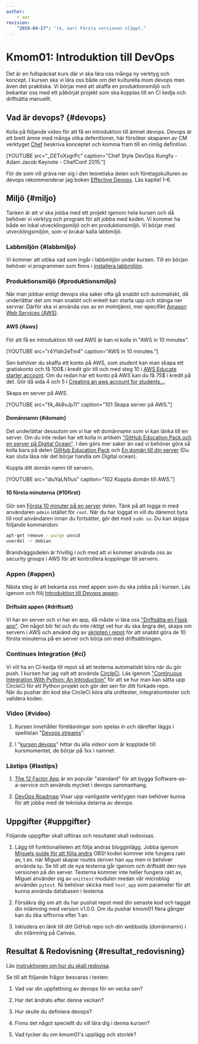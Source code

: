 ```yaml
---
author:
    - aar
revision:
    "2019-04-17": "(A, aar) Första versionen släppt."
...
```

Kmom01: Introduktion till DevOps
==================================

Det är en fullspäckat kurs där vi ska lära oss många ny verktyg och koncept. I kursen ska vi lära oss både om det kulturella inom devops men även det praktiska. Vi börjar med att skaffa en produktionsmiljö och bekantar oss med ett påbörjat projekt som ska kopplas till en CI kedja och driftsätta manuellt.


<!-- more -->



## Vad är devops? {#devops}

Kolla på följande video för att få en introduktion till ämnet devops. Devops är ett brett ämne med många olika defenitioner, här försöker skaparen av CM verktyget [Chef](https://www.chef.io) beskriva konceptet och komma fram till en rimlig definition.

[YOUTUBE src="_DEToXsgrPc" caption="Chef Style DevOps Kungfu - Adam Jacob Keynote - ChefConf 2015."]


<!-- Ny video https://www.youtube.com/watch?v=Me3ea4nUt0U kortare och med om arbetsflödet -->

För de som vill gräva ner sig i den teoretiska delen och företagskulturen av devops rekommenderar jag boken [Effective Devops](http://tinyurl.com/yyuw7a9w). Läs kapitel 1-6.



## Miljö {#miljo}

Tanken är att vi ska jobba med ett projekt igenom hela kursen och då behöver vi verktyg och program för att jobba med koden. Vi kommer ha både en lokal utvecklingsmiljö och en produktionsmiljö. Vi börjar med utvecklingsmiljön, som vi brukar kalla labbmiljö.



### Labbmiljön  {#labbmiljo}

Vi kommer att utöka vad som ingår i labbmiljön under kursen. Till en början behöver vi programmen som finns i [installera labbmiljön](./../labbmiljo).



### Produktionsmiljö {#produktionsmiljo}

När man jobbar enligt devops ska saker ofta gå snabbt och automatiskt, då underlättar det om man snabbt och enkelt kan starta upp och stänga ner servrar. Därför ska vi använda oss av en molntjänst, mer specifikt [Amason Web Services (AWS)](https://aws.amazon.com/).



#### AWS {#aws}

För att få en introduktion till vad AWS är kan ni kolla in "AWS in 10 minutes".

[YOUTUBE src="r4YIdn2eTm4" caption="AWS in 10 minutes."]

Sen behöver du skaffa ett konto på AWS, som student kan man skapa ett gratiskonto och få 100$ i kredit gör till och med steg 10 i [AWS Educate starter account](https://www.instructables.com/id/Guide-to-AWS-Educate-Starter-Account/). Om du redan har ett konto på AWS kan du få 75$ i kredit på det. Gör då sida 4 och 5 i [Creating an aws account for students...](http://holowczak.com/creating-an-aws-account-for-student-use-with-aws-educate/4/).

Skapa en server på AWS.

[YOUTUBE src="fA_4k8vJp7I" caption="101 Skapa server på AWS."]


#### Domännamn {#domain}

Det underlättar dessutom om vi har ett domännamn som vi kan länka till en server. Om du inte redan har ett kolla in artikeln ["GitHub Education Pack och en server på Digital Ocean"](kunskap/github-education-pack-och-en-server-pa-digital-ocean). I den görs mer saker än vad vi behöver göra så kolla bara på delen [GitHub Education Pack](kunskap/github-education-pack-och-en-server-pa-digital-ocean#gep) och [En domän till din server](kunskap/github-education-pack-och-en-server-pa-digital-ocean#domain) (Du kan sluta läsa när det börjar handla om Digital ocean).

<!-- Möjlig alternativ till namecheap, http://www.dot.tk/en/index.html?lang=en -->

Koppla ditt domän namn till servern.

[YOUTUBE src="diuYaLN1ius" caption="102 Koppla domän till AWS."]



#### 10 första minuterna {#10first}

Gör sen [Första 10 minuter på en server](kunskap/github-education-pack-och-en-server-pa-digital-ocean#first10) delen. Tänk på att logga in med användaren `admin` istället för `root`. När du har loggat in vill du däremot byta till root användaren innan du fortsätter, gör det med `sudo su`. Du kan skippa följande kommandon:
```bash
apt-get remove --purge unscd
userdel -r debian
```
Brandväggsdelen är frivillig i och med att vi kommer använda oss av security groups i AWS för att kontrollera kopplingar till servern.



### Appen {#appen}

Nästa steg är att bekanta oss med appen som du ska jobba på i kursen. Läs igenom och följ [Introduktion till Devops appen](kunskap/introduktion_till_devops_appen).



#### Driftsätt appen {#driftsatt}

Vi har en server och vi har en app, då måste vi lära oss ["Driftsätta en Flask app"](kunskap/driftsatta-en-flask-app). Om något blir fel och du inte riktigt vet hur du ska ångra det, skapa om servern i AWS och använd dig av [skripten i repot](https://github.com/dbwebb-se/microblog/tree/master/scripts) för att snabbt göra de 10 första minuterna på en server och börja om med driftsättningen.

<!-- https://askubuntu.com/questions/879437/ensurepip-is-disabled-in-debian-ubuntu-for-the-system-python -->



### Continues Integration {#ci}

Vi vill ha en CI-kedja till repot så att testerna automatiskt körs när du gör push. I kursen har jag valt att använda [CircleCi](https://circleci.com/). Läs igenom ["Continuous Integration With Python: An Introduction"](https://realpython.com/python-continuous-integration/) för att se hur man kan sätta upp CircleCi för ett Python projekt och gör det sen för ditt forkade repo.  
När du pushar din kod ska CircleCi köra alla unittester, integrationtester och validera koden.





### Video {#video}

1. Kursen innehåller föreläsningar som spelas in och därefter läggs i spellistan "[Devops streams](https://www.youtube.com/playlist?list=PLKtP9l5q3ce90068cUPVMcPguKtFAqnvi)".

1. I "[kursen devops](https://www.youtube.com/playlist?list=PLKtP9l5q3ce8s67TUj2qS85C4g1pbrx78)" hittar du alla videor som är kopplade till kursmomentet, de börjar på 1xx i namnet.



### Lästips {#lastips}

1. [The 12 Factor App](https://12factor.net/) är en populär "standard" för att bygga Software-as-a-service och  används mycket i devops sammanhang.

1. [DevOps Roadmap](https://roadmap.sh/devops) Visar upp vanligaste verktygen man behöver kunna för att jobba med de tekniska delarna av devops.



Uppgifter  {#uppgifter}
-------------------------------------------

Följande uppgifter skall utföras och resultatet skall redovisas.

1. Lägg till funktionaliteten att följa andras blogginlägg. Jobba igenom [Miguels guide för att följa andra](https://blog.miguelgrinberg.com/post/the-flask-mega-tutorial-part-viii-followers) OBS! koden kommer inte fungera rakt av, t.ex. när Miguel skapar routes skriver han `app` men ni behöver använda `bp`. Se till att de nya testerna går igenom och driftsätt den nya versionen på din server. Testerna kommer  inte heller fungera rakt av, Miguel använder sig av `unittest` modulen medan vår microblog använder `pytest`. Ni behöver skicka med `test_app` som parameter för att kunna använda databasen i testerna.

1. Försäkra dig om att du har pushat repot med din senaste kod och taggat din inlämning med version v1.0.0. Om du pushar kmom01 flera gånger kan du öka siffrorna efter 1:an.

1. Inkludera en länk till ditt GitHub repo och din webbsida (domännamn) i din inlämning på Canvas.



Resultat & Redovisning  {#resultat_redovisning}
-----------------------------------------------

Läs [instruktionen om hur du skall redovisa](./../redovisa).

Se till att följande frågor besvaras i texten:

1. Vad var din uppfattning av devops för en vecka sen?

1. Har det ändrats efter denna veckan?

1. Hur skulle du definiera devops?

1. Finns det något speciellt du vill lära dig i denna kursen?

1. Vad tycker du om kmom01's upplägg och storlek?
